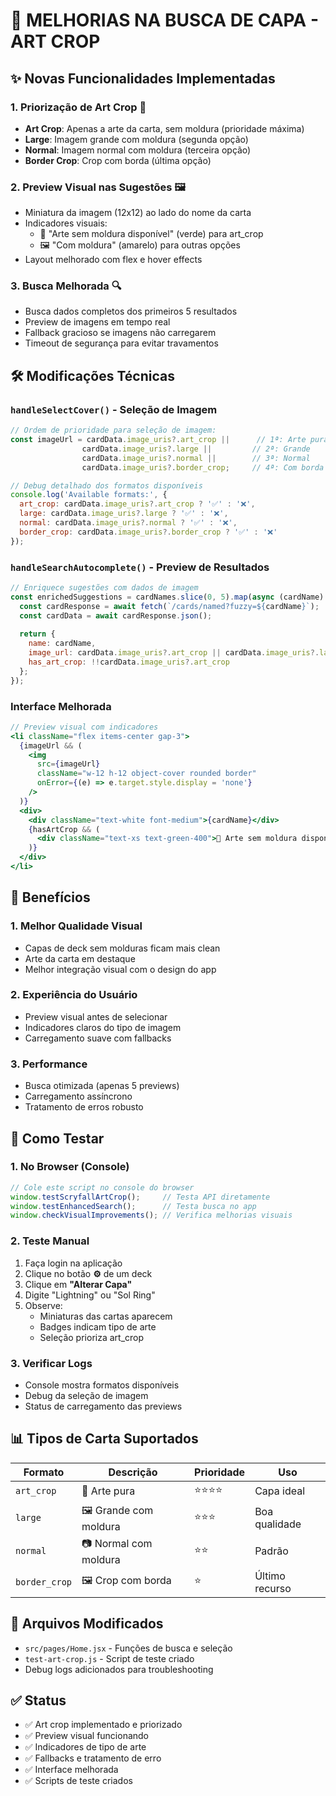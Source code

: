 # 🎨 MELHORIAS NA BUSCA DE CAPA - ART CROP

## ✨ Novas Funcionalidades Implementadas

### 1. **Priorização de Art Crop** 🎯
- **Art Crop**: Apenas a arte da carta, sem moldura (prioridade máxima)
- **Large**: Imagem grande com moldura (segunda opção)
- **Normal**: Imagem normal com moldura (terceira opção)
- **Border Crop**: Crop com borda (última opção)

### 2. **Preview Visual nas Sugestões** 🖼️
- Miniatura da imagem (12x12) ao lado do nome da carta
- Indicadores visuais:
  - 🎨 "Arte sem moldura disponível" (verde) para art_crop
  - 🖼️ "Com moldura" (amarelo) para outras opções
- Layout melhorado com flex e hover effects

### 3. **Busca Melhorada** 🔍
- Busca dados completos dos primeiros 5 resultados
- Preview de imagens em tempo real
- Fallback gracioso se imagens não carregarem
- Timeout de segurança para evitar travamentos

## 🛠️ Modificações Técnicas

### `handleSelectCover()` - Seleção de Imagem
```javascript
// Ordem de prioridade para seleção de imagem:
const imageUrl = cardData.image_uris?.art_crop ||      // 1ª: Arte pura
                cardData.image_uris?.large ||         // 2ª: Grande
                cardData.image_uris?.normal ||        // 3ª: Normal
                cardData.image_uris?.border_crop;     // 4ª: Com borda

// Debug detalhado dos formatos disponíveis
console.log('Available formats:', {
  art_crop: cardData.image_uris?.art_crop ? '✅' : '❌',
  large: cardData.image_uris?.large ? '✅' : '❌',
  normal: cardData.image_uris?.normal ? '✅' : '❌',
  border_crop: cardData.image_uris?.border_crop ? '✅' : '❌'
});
```

### `handleSearchAutocomplete()` - Preview de Resultados
```javascript
// Enriquece sugestões com dados de imagem
const enrichedSuggestions = cardNames.slice(0, 5).map(async (cardName) => {
  const cardResponse = await fetch(`/cards/named?fuzzy=${cardName}`);
  const cardData = await cardResponse.json();
  
  return {
    name: cardName,
    image_url: cardData.image_uris?.art_crop || cardData.image_uris?.large,
    has_art_crop: !!cardData.image_uris?.art_crop
  };
});
```

### Interface Melhorada
```jsx
// Preview visual com indicadores
<li className="flex items-center gap-3">
  {imageUrl && (
    <img 
      src={imageUrl} 
      className="w-12 h-12 object-cover rounded border"
      onError={(e) => e.target.style.display = 'none'}
    />
  )}
  <div>
    <div className="text-white font-medium">{cardName}</div>
    {hasArtCrop && (
      <div className="text-xs text-green-400">🎨 Arte sem moldura disponível</div>
    )}
  </div>
</li>
```

## 🎯 Benefícios

### 1. **Melhor Qualidade Visual**
- Capas de deck sem molduras ficam mais clean
- Arte da carta em destaque
- Melhor integração visual com o design do app

### 2. **Experiência do Usuário**
- Preview visual antes de selecionar
- Indicadores claros do tipo de imagem
- Carregamento suave com fallbacks

### 3. **Performance**
- Busca otimizada (apenas 5 previews)
- Carregamento assíncrono
- Tratamento de erros robusto

## 🧪 Como Testar

### 1. **No Browser (Console)**
```javascript
// Cole este script no console do browser
window.testScryfallArtCrop();     // Testa API diretamente
window.testEnhancedSearch();      // Testa busca no app
window.checkVisualImprovements(); // Verifica melhorias visuais
```

### 2. **Teste Manual**
1. Faça login na aplicação
2. Clique no botão **⚙** de um deck
3. Clique em **"Alterar Capa"**
4. Digite "Lightning" ou "Sol Ring"
5. Observe:
   - Miniaturas das cartas aparecem
   - Badges indicam tipo de arte
   - Seleção prioriza art_crop

### 3. **Verificar Logs**
- Console mostra formatos disponíveis
- Debug da seleção de imagem
- Status de carregamento das previews

## 📊 Tipos de Carta Suportados

| Formato | Descrição | Prioridade | Uso |
|---------|-----------|------------|-----|
| `art_crop` | 🎨 Arte pura | ⭐⭐⭐⭐ | Capa ideal |
| `large` | 🖼️ Grande com moldura | ⭐⭐⭐ | Boa qualidade |
| `normal` | 📷 Normal com moldura | ⭐⭐ | Padrão |
| `border_crop` | 🖼️ Crop com borda | ⭐ | Último recurso |

## 🔧 Arquivos Modificados

- `src/pages/Home.jsx` - Funções de busca e seleção
- `test-art-crop.js` - Script de teste criado
- Debug logs adicionados para troubleshooting

## ✅ Status

- ✅ Art crop implementado e priorizado
- ✅ Preview visual funcionando
- ✅ Indicadores de tipo de arte
- ✅ Fallbacks e tratamento de erro
- ✅ Interface melhorada
- ✅ Scripts de teste criados